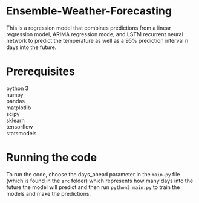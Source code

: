 # Ensemble-Weather-Forecasting

This is a regression model that combines predictions from a linear regression model, ARIMA regression mode, and LSTM recurrent neural network 
to predict the temperature as well as a 95% prediction interval n days into the future.

# Prerequisites
python 3 <br>
numpy <br>
pandas <br>
matplotlib <br>
scipy <br>
sklearn <br>
tensorflow <br>
statsmodels <br>

# Running the code
To run the code, choose the days_ahead parameter in the `main.py` file (which is found in the `src` folder) which represents how many days into the future
the model will predict and then run ```python3 main.py``` to train the models and make the predictions.


